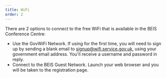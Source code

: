 ```yaml
---
title: WiFi
order: 2
---
```

There are 2 options to connect to the free WiFi that is available in the BEIS Conference Centre:

* Use the GovWiFi Network. If using for the first time, you will need to sign up by sending a blank email to signup@wifi.service.gov.uk, using your government email address. You'll receive a username and password in reply.
* Connect to the BEIS Guest Network. Launch your web browser and you will be taken to the registration page.

